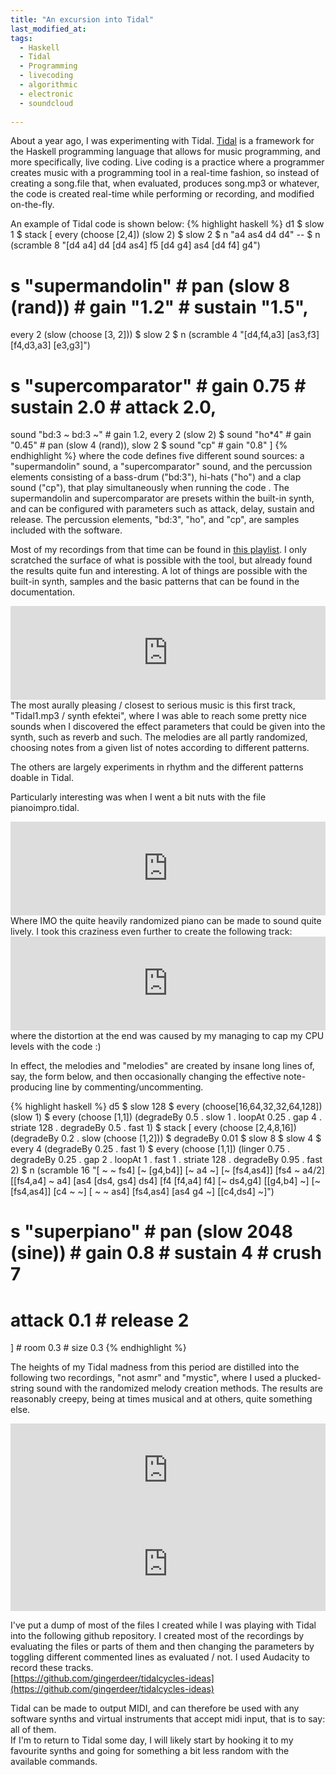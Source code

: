 ```yaml
---
title: "An excursion into Tidal"
last_modified_at:
tags:
  - Haskell
  - Tidal
  - Programming
  - livecoding
  - algorithmic
  - electronic
  - soundcloud
  
---
```


About a year ago, I was experimenting with Tidal. [Tidal](http://pages.tidalcycles.org/
) is a framework for the Haskell programming language that allows for music programming, and more specifically, live coding. Live coding is a practice where a programmer creates music with a programming tool in a real-time fashion, so instead of creating a song.file that, when evaluated, produces song.mp3 or whatever, the code is created real-time while performing or recording, and modified on-the-fly.   


An example of Tidal code is shown below:
{% highlight haskell %}
d1 $ slow 1 $ stack [
  every (choose [2,4]) (slow 2) $ slow 2
  $ n "a4 as4 d4 d4"
  -- $ n (scramble 8 "[d4 a4] d4 [d4 as4] f5 [d4 g4] as4 [d4 f4] g4")
  # s "supermandolin" # pan (slow 8 (rand)) # gain "1.2" # sustain "1.5",
  every 2 (slow (choose [3, 2])) $ slow 2
  $ n (scramble 4 "[d4,f4,a3] [as3,f3] [f4,d3,a3] [e3,g3]")
  # s "supercomparator" # gain 0.75 # sustain 2.0 # attack 2.0,
  sound "bd:3 ~ bd:3 ~" # gain 1.2,
  every 2 (slow 2) $ sound "ho*4" # gain "0.45" # pan (slow 4 (rand)),
  slow 2 $ sound "cp" # gain "0.8"
]
{% endhighlight %}
where the code defines five different sound sources: a "supermandolin" sound, a "supercomparator" sound, and the percussion elements consisting of a bass-drum ("bd:3"), hi-hats ("ho") and a clap sound ("cp"), that play simultaneously when running the code . The supermandolin and supercomparator are presets within the built-in synth, and can be configured with parameters such as attack, delay, sustain and release. The percussion elements, "bd:3", "ho", and "cp", are samples included with the software.   

Most of my recordings from that time can be found in [this playlist](https://soundcloud.com/gingerdeer-1/sets/tidalcycles). I only scratched the surface of what is possible with the tool, but already found the results quite fun and interesting. A lot of things are possible with the built-in synth, samples and the basic patterns that can be found in the documentation.  
<iframe width="100%" height="150" scrolling="no" frameborder="no" allow="autoplay" src="https://w.soundcloud.com/player/?url=https%3A//api.soundcloud.com/tracks/397908705&color=%23ff5500&auto_play=false&hide_related=false&show_comments=true&show_user=true&show_reposts=false&show_teaser=true&visual=true"></iframe>
The most aurally pleasing / closest to serious music is this first track, "Tidal1.mp3 / synth efektei", where I was able to reach some pretty nice sounds when I discovered the effect parameters that could be given into the synth, such as reverb and such. The melodies are all partly randomized, choosing notes from a given list of notes according to different patterns.  

The others are largely experiments in rhythm and the different patterns doable in Tidal.  



Particularly interesting was when I went a bit nuts with the file pianoimpro.tidal.  
<iframe width="100%" height="150" scrolling="no" frameborder="no" allow="autoplay" src="https://w.soundcloud.com/player/?url=https%3A//api.soundcloud.com/tracks/423257679%3Fsecret_token%3Ds-Lwd38&color=%23ff5500&auto_play=false&hide_related=false&show_comments=true&show_user=true&show_reposts=false&show_teaser=true&visual=true"></iframe>  
Where IMO the quite heavily randomized piano can be made to sound quite lively. I took this craziness even further to create the following track:
<iframe width="100%" height="150" scrolling="no" frameborder="no" allow="autoplay" src="https://w.soundcloud.com/player/?url=https%3A//api.soundcloud.com/tracks/422984802%3Fsecret_token%3Ds-dcX3b&color=%23ff5500&auto_play=false&hide_related=false&show_comments=true&show_user=true&show_reposts=false&show_teaser=true&visual=true"></iframe>
where the distortion at the end was caused by my managing to cap my CPU levels with the code :)  

 
In effect, the melodies and "melodies" are created by insane long lines of, say, the form below, and then occasionally changing the effective note-producing line by commenting/uncommenting.  

{% highlight haskell %}
d5 $ slow 128 $ every (choose[16,64,32,32,64,128]) (slow 1) $ every (choose [1,1]) (degradeBy 0.5 . slow 1 . loopAt 0.25 . gap 4 . striate 128 . degradeBy 0.5 . fast 1) $ stack [
  every (choose [2,4,8,16]) (degradeBy 0.2 . slow (choose [1,2])) $ degradeBy 0.01 $ slow 8
    $ slow 4 $ every 4 (degradeBy 0.25 . fast 1)  $ every (choose [1,1]) (linger 0.75 . degradeBy 0.25 . gap 2 . loopAt 1 . fast 1 . striate 128 . degradeBy 0.95 . fast 2)  $ n (scramble 16 "[ ~ ~ fs4] [~ [g4,b4]] [~ a4 ~] [~ [fs4,as4]] [fs4 ~ a4/2] [[fs4,a4] ~ a4] [as4 [ds4, gs4] ds4] [f4 [f4,a4] f4] [~ ds4,g4] [[g4,b4] ~] [~ [fs4,as4]] [c4 ~ ~] [ ~ ~ as4] [fs4,as4] [as4 g4 ~] [[c4,ds4] ~]")
  # s "superpiano" # pan (slow 2048 (sine)) # gain 0.8 # sustain 4 # crush 7
  # attack 0.1 # release 2
] # room 0.3 # size 0.3
{% endhighlight %}

The heights of my Tidal madness from this period are distilled into the following two recordings, "not asmr" and "mystic", where I used a plucked-string sound with the randomized melody creation methods. The results are reasonably creepy, being 
at times musical and at others, quite something else. 
<iframe width="100%" height="150" scrolling="no" frameborder="no" allow="autoplay" src="https://w.soundcloud.com/player/?url=https%3A//api.soundcloud.com/tracks/423003819%3Fsecret_token%3Ds-81utW&color=%23ff5500&auto_play=false&hide_related=false&show_comments=true&show_user=true&show_reposts=false&show_teaser=true&visual=true"></iframe>
<iframe width="100%" height="150" scrolling="no" frameborder="no" allow="autoplay" src="https://w.soundcloud.com/player/?url=https%3A//api.soundcloud.com/tracks/423274542%3Fsecret_token%3Ds-ovxI9&color=%23ff5500&auto_play=false&hide_related=false&show_comments=true&show_user=true&show_reposts=false&show_teaser=true&visual=true"></iframe>

I've put a dump of most of the files I created while I was playing with Tidal into the following github repository. I created most of the recordings by evaluating the files or parts of them and then changing the parameters by toggling different commented lines as evaluated / not. I used Audacity to record these tracks.   
[https://github.com/gingerdeer/tidalcycles-ideas](https://github.com/gingerdeer/tidalcycles-ideas)  


Tidal can be made to output MIDI, and can therefore be used with any software synths and virtual instruments that accept midi input, that is to say: all of them.  
 If I'm to return to Tidal some day, I will likely start by hooking it to my favourite synths and going for something a bit less random with the available commands.

<div style="display:none">
it's pronounced /ˈɹændəm/
</div>

